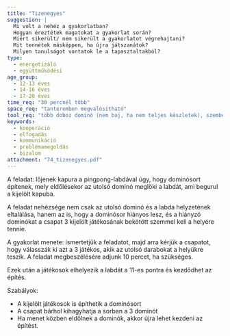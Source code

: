 ```yaml
---
title: "Tizenegyes"
suggestion: | 
  Mi volt a nehéz a gyakorlatban?
  Hogyan éreztétek magatokat a gyakorlat során?
  Miért sikerült/ nem sikerült a gyakorlatot végrehajtani?
  Mit tennétek másképpen, ha újra játszanátok?
  Milyen tanulságot vontatok le a tapasztaltakból?
type:
  - energetizáló
  - együttműködési
age_group:
  - 12-13 éves
  - 14-16 éves
  - 17-20 éves
time_req: "30 percnél több"
space_req: "tanteremben megvalósítható"
tool_req: "több doboz dominó (nem baj, ha nem teljes készletek), szembekötésre alkalmas eszközök, pingpong-labda, két kisebb doboz (kapufának) vagy két könyv stb."
keywords: 
  - kooperáció
  - elfogadás
  - kommunikáció
  - problémamegoldás
  - bizalom
attachment: "74_tizenegyes.pdf"
---
```


A feladat: lőjenek kapura a pingpong-labdával úgy, hogy dominósort építenek, mely eldőlésekor az utolsó dominó meglöki a labdát, ami begurul a kijelölt kapuba.

A feladat nehézsége nem csak az utolsó dominó és a labda helyzetének eltalálása, hanem az is, hogy a dominósor hiányos lesz, és a hiányzó dominókat a csapat 3 kijelölt játékosának bekötött szemmel kell a helyére tennie.

A gyakorlat menete: ismertetjük a feladatot, majd arra kérjük a csapatot, hogy válasszák ki azt a 3 játékos, akik az utolsó darabokat a helyükre teszik. A feladat megbeszélésére adjunk 10 percet, ha szükséges.

Ezek után a játékosok elhelyezik a labdát a 11-es pontra és kezdődhet az építés.

Szabályok:

* A kijelölt játékosok is építhetik a dominósort
* A csapat bárhol kihagyhatja a sorban a 3 dominót
* Ha menet közben eldőlnek a dominók, akkor újra lehet kezdeni az építést.
  
  
